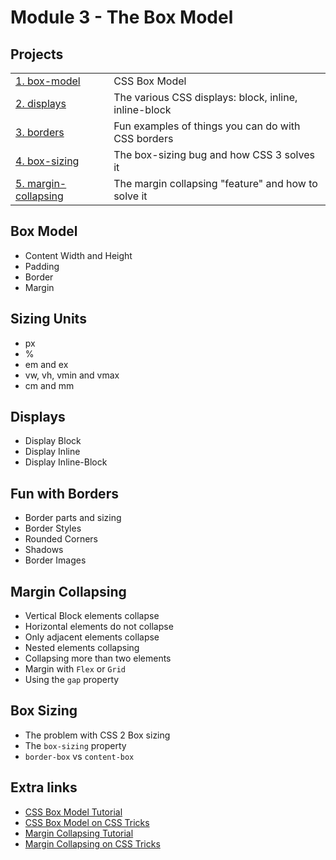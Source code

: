 # Module 3 - The Box Model

## Projects
|     |     |
| --- | --- |
| [1. box-model](./projects/01.%20box-model/) | CSS Box Model | 
| [2. displays](./projects/02.%20displays/) | The various CSS displays: block, inline, inline-block |
| [3. borders](./projects/03.%20borders/) | Fun examples of things you can do with CSS borders |
| [4. box-sizing](./projects/04.%20box-sizing/) | The box-sizing bug and how CSS 3 solves it |
| [5. margin-collapsing](./projects/05.%20margin-collapsing/) | The margin collapsing "feature" and how to solve it |

## Box Model
* Content Width and Height
* Padding
* Border
* Margin

## Sizing Units
* px
* %
* em and ex
* vw, vh, vmin and vmax
* cm and mm

## Displays
* Display Block
* Display Inline
* Display Inline-Block

## Fun with Borders
* Border parts and sizing
* Border Styles
* Rounded Corners
* Shadows
* Border Images
  
## Margin Collapsing
* Vertical Block elements collapse
* Horizontal elements do not collapse
* Only adjacent elements collapse
* Nested elements collapsing
* Collapsing more than two elements
* Margin with `Flex` or `Grid`
* Using the `gap` property

## Box Sizing
* The problem with CSS 2 Box sizing
* The `box-sizing` property
* `border-box` vs `content-box`
  

## Extra links
* [CSS Box Model Tutorial](https://vegibit.com/what-is-the-css-box-model/)
* [CSS Box Model on CSS Tricks](https://css-tricks.com/the-css-box-model/)
* [Margin Collapsing Tutorial](https://www.joshwcomeau.com/css/rules-of-margin-collapse/)
* [Margin Collapsing on CSS Tricks](https://css-tricks.com/what-you-should-know-about-collapsing-margins/)